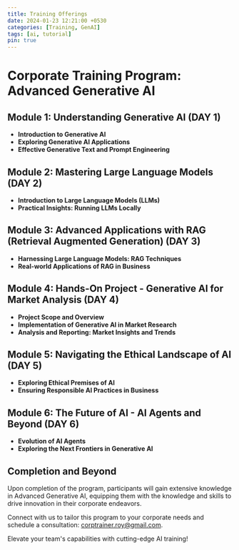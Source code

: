 ```yaml
---
title: Training Offerings
date: 2024-01-23 12:21:00 +0530
categories: [Training, GenAI]
tags: [ai, tutorial]
pin: true
---
```


# Corporate Training Program: Advanced Generative AI

## Module 1: Understanding Generative AI (DAY 1)

- **Introduction to Generative AI**
- **Exploring Generative AI Applications**
- **Effective Generative Text and Prompt Engineering**

## Module 2: Mastering Large Language Models (DAY 2)

- **Introduction to Large Language Models (LLMs)**
- **Practical Insights: Running LLMs Locally**

## Module 3: Advanced Applications with RAG (Retrieval Augmented Generation) (DAY 3)

- **Harnessing Large Language Models: RAG Techniques**
- **Real-world Applications of RAG in Business**

## Module 4: Hands-On Project - Generative AI for Market Analysis (DAY 4)

- **Project Scope and Overview**
- **Implementation of Generative AI in Market Research**
- **Analysis and Reporting: Market Insights and Trends**

## Module 5: Navigating the Ethical Landscape of AI (DAY 5)

- **Exploring Ethical Premises of AI**
- **Ensuring Responsible AI Practices in Business**

## Module 6: The Future of AI - AI Agents and Beyond (DAY 6)

- **Evolution of AI Agents**
- **Exploring the Next Frontiers in Generative AI**

## Completion and Beyond

Upon completion of the program, participants will gain extensive knowledge in Advanced Generative AI, equipping them with the knowledge and skills to drive innovation in their corporate endeavors.

Connect with us to tailor this program to your corporate needs and schedule a consultation: [corptrainer.roy@gmail.com](mailto:corptrainer.roy@gmail.com).

Elevate your team's capabilities with cutting-edge AI training!